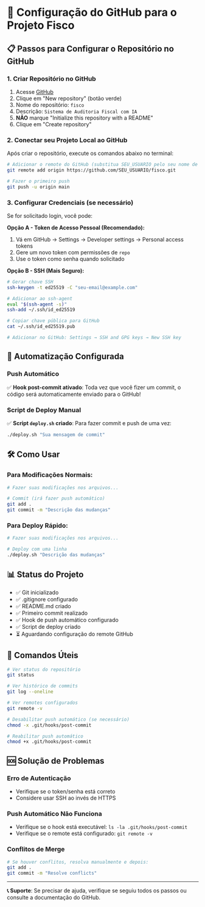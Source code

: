 # 🚀 Configuração do GitHub para o Projeto Fisco

## 📋 Passos para Configurar o Repositório no GitHub

### 1. Criar Repositório no GitHub
1. Acesse [GitHub](https://github.com)
2. Clique em "New repository" (botão verde)
3. Nome do repositório: `fisco`
4. Descrição: `Sistema de Auditoria Fiscal com IA`
5. **NÃO** marque "Initialize this repository with a README"
6. Clique em "Create repository"

### 2. Conectar seu Projeto Local ao GitHub
Após criar o repositório, execute os comandos abaixo no terminal:

```bash
# Adicionar o remote do GitHub (substitua SEU_USUARIO pelo seu nome de usuário)
git remote add origin https://github.com/SEU_USUARIO/fisco.git

# Fazer o primeiro push
git push -u origin main
```

### 3. Configurar Credenciais (se necessário)
Se for solicitado login, você pode:

**Opção A - Token de Acesso Pessoal (Recomendado):**
1. Vá em GitHub → Settings → Developer settings → Personal access tokens
2. Gere um novo token com permissões de `repo`
3. Use o token como senha quando solicitado

**Opção B - SSH (Mais Seguro):**
```bash
# Gerar chave SSH
ssh-keygen -t ed25519 -C "seu-email@example.com"

# Adicionar ao ssh-agent
eval "$(ssh-agent -s)"
ssh-add ~/.ssh/id_ed25519

# Copiar chave pública para GitHub
cat ~/.ssh/id_ed25519.pub

# Adicionar no GitHub: Settings → SSH and GPG keys → New SSH key
```

## 🔄 Automatização Configurada

### Push Automático
✅ **Hook post-commit ativado**: Toda vez que você fizer um commit, o código será automaticamente enviado para o GitHub!

### Script de Deploy Manual
✅ **Script `deploy.sh` criado**: Para fazer commit e push de uma vez:

```bash
./deploy.sh "Sua mensagem de commit"
```

## 🛠️ Como Usar

### Para Modificações Normais:
```bash
# Fazer suas modificações nos arquivos...

# Commit (irá fazer push automático)
git add .
git commit -m "Descrição das mudanças"
```

### Para Deploy Rápido:
```bash
# Fazer suas modificações nos arquivos...

# Deploy com uma linha
./deploy.sh "Descrição das mudanças"
```

## 📊 Status do Projeto

- ✅ Git inicializado
- ✅ .gitignore configurado
- ✅ README.md criado
- ✅ Primeiro commit realizado
- ✅ Hook de push automático configurado
- ✅ Script de deploy criado
- ⏳ Aguardando configuração do remote GitHub

## 🔧 Comandos Úteis

```bash
# Ver status do repositório
git status

# Ver histórico de commits
git log --oneline

# Ver remotes configurados
git remote -v

# Desabilitar push automático (se necessário)
chmod -x .git/hooks/post-commit

# Reabilitar push automático
chmod +x .git/hooks/post-commit
```

## 🆘 Solução de Problemas

### Erro de Autenticação
- Verifique se o token/senha está correto
- Considere usar SSH ao invés de HTTPS

### Push Automático Não Funciona
- Verifique se o hook está executável: `ls -la .git/hooks/post-commit`
- Verifique se o remote está configurado: `git remote -v`

### Conflitos de Merge
```bash
# Se houver conflitos, resolva manualmente e depois:
git add .
git commit -m "Resolve conflicts"
```

---

**📞 Suporte**: Se precisar de ajuda, verifique se seguiu todos os passos ou consulte a documentação do GitHub. 